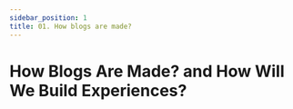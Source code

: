```yaml
---
sidebar_position: 1
title: 01. How blogs are made?
---
```


# How Blogs Are Made? and How Will We Build Experiences?
